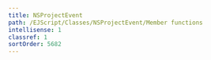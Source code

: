```yaml
---
title: NSProjectEvent
path: /EJScript/Classes/NSProjectEvent/Member functions
intellisense: 1
classref: 1
sortOrder: 5682
---
```





